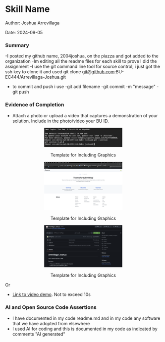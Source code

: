 #  Skill Name

Author: Joshua Arrevillaga 

Date: 2024-09-05

### Summary

-I posted my github name, 2004joshua, on the piazza and got added to the organization
-Im editing all the readme files for each skill to prove I did the assignment
-I use the git command line tool for source control, i just got the ssh key to clone it and used git clone git@github.com:BU-EC444/Arrevillaga-Joshua.git
- to commit and push i use
  -git add filename
  -git commit -m "message" 
  -git push

### Evidence of Completion
- Attach a photo or upload a video that captures a demonstration of
  your solution. Include in the photo/video your BU ID.

<p align="center">
<img src="./images/git_version.png" width="50%">
</p>
<p align="center">
Template for Including Graphics
</p>

<p align="center">
<img src="./images/github_edu.png" width="50%">
</p>
<p align="center">
Template for Including Graphics
</p>

<p align="center">
<img src="./images/repo_setup.png" width="50%">
</p>
<p align="center">
Template for Including Graphics
</p>

Or

- [Link to video demo](). Not to exceed 10s

### AI and Open Source Code Assertions

- I have documented in my code readme.md and in my code any
software that we have adopted from elsewhere
- I used AI for coding and this is documented in my code as
indicated by comments "AI generated" 



